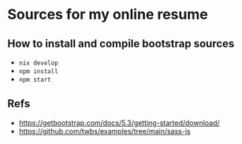 # Sources for my online resume

## How to install and compile bootstrap sources

- `nix develop`
- `npm install`
- `npm start`

## Refs

- https://getbootstrap.com/docs/5.3/getting-started/download/
- https://github.com/twbs/examples/tree/main/sass-js

